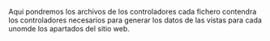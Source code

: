 Aqui pondremos los archivos de los controladores
cada fichero contendra los controladores necesarios para generar los datos de las vistas para cada unomde los apartados del sitio web.
